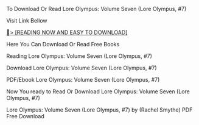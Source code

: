 To Download Or Read Lore Olympus: Volume Seven (Lore Olympus, #7)

Visit Link Bellow

<a href="https://uk.ebookarea.xyz/?book=204640573-lore-olympus">📖&gt; [READING NOW AND EASY TO DOWNLOAD]</a>

Here You Can Download Or Read Free Books

Reading Lore Olympus: Volume Seven (Lore Olympus, #7)

Download Lore Olympus: Volume Seven (Lore Olympus, #7)

PDF/Ebook Lore Olympus: Volume Seven (Lore Olympus, #7)

Now You ready to Read Or Download Lore Olympus: Volume Seven (Lore Olympus, #7)

Lore Olympus: Volume Seven (Lore Olympus, #7) by (Rachel  Smythe) PDF Free Download
